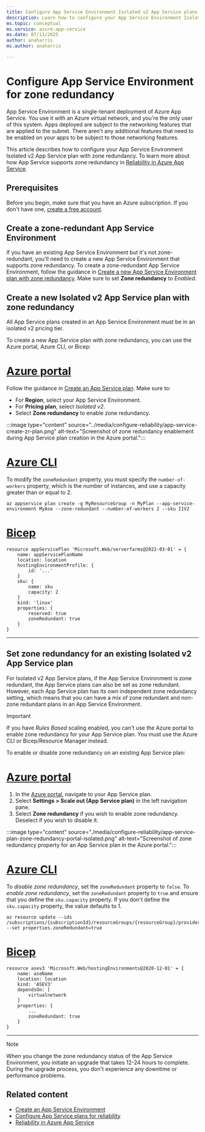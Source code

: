 ```yaml
---
title: Configure App Service Environment Isolated v2 App Service plans for zone redundancy
description: Learn how to configure your App Service Environment Isolated v2 App Service plans for zone redundancy by using availability zones and zone redundancy
ms.topic: conceptual
ms.service: azure-app-service
ms.date: 07/11/2025
author: anaharris
ms.author: anaharris

---
```

# Configure App Service Environment for zone redundancy

App Service Environment is a single-tenant deployment of Azure App Service. You use it with an Azure virtual network, and you're the only user of this system. Apps deployed are subject to the networking features that are applied to the subnet. There aren't any additional features that need to be enabled on your apps to be subject to those networking features.

This article describes how to configure your App Service Environment Isolated v2 App Service plan with zone redundancy. To learn more about how App Service supports zone redundancy in [Reliability in Azure App Service](../../reliability/reliability-app-service.md).

## Prerequisites

Before you begin, make sure that you have an Azure subscription. If you don't have one, [create a free account](https://azure.microsoft.com/free/).


## Create a zone-redundant App Service Environment

If you have an existing App Service Environment but it's not zone-redundant, you'll need to create a new App Service Environment that supports zone redundancy. To create a zone-redundant App Service Environment, follow the guidance in [Create a new App Service Environment plan with zone redundancy](./creation.md). Make sure to set **Zone redundancy** to *Enabled*.

## Create a new Isolated v2 App Service plan with zone redundancy

All App Service plans created in an App Service Environment must be in an isolated v2 pricing tier.

To create a new App Service plan with zone redundancy, you can use the Azure portal, Azure CLI, or Bicep:

# [Azure portal](#tab/portal)

Follow the guidance in [Create an App Service plan](../app-service-plan-manage.md#create-an-app-service-plan). Make sure to:

- For **Region**, select your App Service Environment.
- For **Pricing plan**, select *Isolated v2*.
- Select **Zone redundancy** to enable zone redundancy.

<!-- Jordan: We need a good screenshot showing Environment and correct pricing tier. -->

:::image type="content" source="../media/configure-reliability/app-service-create-zr-plan.png" alt-text="Screenshot of zone redundancy enablement during App Service plan creation in the Azure portal.":::

# [Azure CLI](#tab/azurecli)

To modify the `zoneRedundant` property, you must specify the `number-of-workers` property, which is the number of instances, and use a capacity greater than or equal to 2.

```azurecli
az appservice plan create -g MyResourceGroup -n MyPlan --app-service-environment MyAse --zone-redundant --number-of-workers 2 --sku I1V2
```


 # [Bicep](#tab/bicep)

```bicep
resource appServicePlan 'Microsoft.Web/serverfarms@2022-03-01' = {
    name: appServicePlanName
    location: location
    hostingEnvironmentProfile: {
        id: '...'
    }
    sku: {
        name: sku
        capacity: 2
    }
    kind: 'linux'
    properties: {
        reserved: true
        zoneRedundant: true
    }
}
```

---


## Set zone redundancy for an existing Isolated v2 App Service plan

For Isolated v2 App Service plans, if the App Service Environment is zone redundant, the App Service plans can also be set as zone redundant. However, each App Service plan has its own independent zone redundancy setting, which means that you can have a mix of zone redundant and non-zone redundant plans in an App Service Environment.

>[!IMPORTANT]
>If you have *Rules Based* scaling enabled, you can't use the Azure portal to enable zone redundancy for your App Service plan. You must use the Azure CLI or Bicep/Resource Manager instead.

To enable or disable zone redundancy on an existing App Service plan:

# [Azure portal](#tab/portal)

1. In the [Azure portal](https://portal.azure.com), navigate to  your App Service plan.
1. Select **Settings > Scale out (App Service plan)** in the left navigation pane.
1. Select **Zone redundancy** if you wish to enable zone redundancy. Deselect if you wish to disable it.
 
:::image type="content" source="./media/configure-reliability/app-service-plan-zone-redundancy-portal-isolated.png" alt-text="Screenshot of zone redundancy property for an App Service plan in the Azure portal.":::


# [Azure CLI](#tab/azurecli)

To *disable zone redundancy*, set the `zoneRedundant` property to `false`. To *enable zone redundancy*, set the `zoneRedundant` property to `true` and ensure that you define the `sku.capacity` property. If you don't define the `sku.capacity` property, the value defaults to 1.

```azurecli
az resource update --ids /subscriptions/{subscriptionId}/resourceGroups/{resourceGroup}/providers/Microsoft.Web/hostingEnvironments/{aseName} --set properties.zoneRedundant=true
```

# [Bicep](#tab/bicep)

```bicep
resource asev3 'Microsoft.Web/hostingEnvironments@2020-12-01' = {
    name: aseName
    location: location
    kind: 'ASEV3'
    dependsOn: [
        virtualnetwork
    ] 
    properties: {
        ...
        zoneRedundant: true
    }
}
```

---
 
> [!NOTE]
> When you change the zone redundancy status of the App Service Environment, you initiate an upgrade that takes 12-24 hours to complete. During the upgrade process, you don't experience any downtime or performance problems.

## Related content
- [Create an App Service Environment](creation.md)
- [Configure App Service plans for reliability](../configure-zone-redundancy.md)
- [Reliability in Azure App Service](../../reliability/reliability-app-service.md)